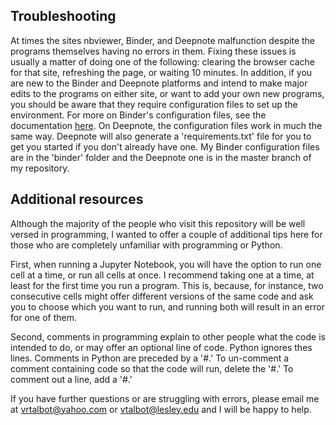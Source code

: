 ## Troubleshooting 
At times the sites nbviewer, Binder, and Deepnote malfunction despite the programs themselves having no errors in them. Fixing these issues is usually a matter of doing one of the following: clearing the browser cache for that site, refreshing the page, or waiting 10 minutes. In addition, if you are new to the Binder and Deepnote platforms and intend to make major edits to the programs on either site, or want to add your own new programs, you should be aware that they require configuration files to set up the environment. For more on Binder's configuration files, see the documentation [here](https://mybinder.readthedocs.io/en/latest/config_files.html). On Deepnote, the configuration files work in much the same way. Deepnote will also generate a 'requirements.txt' file for you to get you started if you don't already have one. My Binder configuration files are in the 'binder' folder and the Deepnote one is in the master branch of my repository. 

## Additional resources
Although the majority of the people who visit this repository will be well versed in programming, I wanted to offer a couple of  additional tips here for those who are completely unfamiliar with programming or Python. 

First, when running a Jupyter Notebook, you will have the option to run one cell at a time, or run all cells at once. I recommend taking one at a time, at least for the first time you run a program. This is, because, for instance, two consecutive cells might offer different versions of the same code and ask you to choose which you want to run, and running both will result in an error for one of them. 

Second, comments in programming explain to other people what the code is intended to do, or may offer an optional line of code. Python ignores thes lines. Comments in Python are preceded by a '#.' To un-comment a comment containing code so that the code will run, delete the '#.' To comment out a line, add a '#.'

If you have further questions or are struggling with errors, please email me at vrtalbot@yahoo.com or vtalbot@lesley.edu and I will be happy to help.

